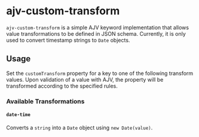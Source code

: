 # ajv-custom-transform

`ajv-custom-transform` is a simple AJV keyword implementation that allows value transformations to be defined in JSON
schema. Currently, it is only used to convert timestamp strings to `Date` objects.

## Usage
Set the `customTransform` property for a key to one of the following transform values. Upon validation of a value with
AJV, the property will be transformed according to the specified rules.

### Available Transformations
#### `date-time`
Converts a `string` into a `Date` object using `new Date(value)`.
